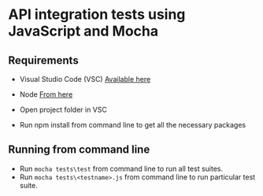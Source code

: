 API integration tests using JavaScript and Mocha
=================================================

Requirements
------------

- Visual Studio Code (VSC) [Available here](https://code.visualstudio.com/Download)
- Node [From here](https://nodejs.org/en/)

- Open project folder in VSC
- Run npm install from command line to get all the necessary packages

Running from command line
--------------------------

- Run ```mocha tests\test``` from command line to run all test suites.
- Run ```mocha tests\<testname>.js``` from command line to run particular test suite.
